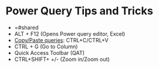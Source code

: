 # Power Query Tips and Tricks

* =#shared
* ALT + F12 (Opens Power query editor, Excel)
* [Copy/Paste queries](https://learn.microsoft.com/en-us/power-query/keyboard-shortcuts): CTRL+C/CTRL+V
* CTRL + G (Go to Column)
* Quick Access Toolbar (QAT)
* CTRL+SHIFT+ +/- (Zoom in/Zoom out)
